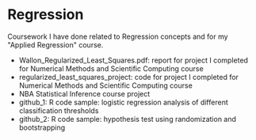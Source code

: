 # Regression

Coursework I have done related to Regression concepts and for my "Applied Regression" course.  

* Wallon_Regularized_Least_Squares.pdf: report for project I completed for Numerical Methods and Scientific Computing course
* regularized_least_squares_project: code for project I completed for Numerical Methods and Scientific Computing course
* NBA Statistical Inference course project  
* github_1: R code sample: logistic regression analysis of different classification thresholds   
* github_2: R code sample: hypothesis test using randomization and bootstrapping 

